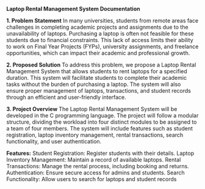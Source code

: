 **Laptop Rental Management System Documentation**

**1. Problem Statement**
In many universities, students from remote areas face challenges in completing academic projects and assignments due to the unavailability of laptops. Purchasing a laptop is often not feasible for these students due to financial constraints. This lack of access limits their ability to work on Final Year Projects (FYPs), university assignments, and freelance opportunities, which can impact their academic and professional growth.

**2. Proposed Solution**
To address this problem, we propose a Laptop Rental Management System that allows students to rent laptops for a specified duration. This system will facilitate students to complete their academic tasks without the burden of purchasing a laptop. The system will also ensure proper management of laptops, transactions, and student records through an efficient and user-friendly interface.

**3. Project Overview**
The Laptop Rental Management System will be developed in the C programming language. The project will follow a modular structure, dividing the workload into four distinct modules to be assigned to a team of four members. The system will include features such as student registration, laptop inventory management, rental transactions, search functionality, and user authentication.

**Features:**
Student Registration: Register students with their details.
Laptop Inventory Management: Maintain a record of available laptops.
Rental Transactions: Manage the rental process, including booking and returns.
Authentication: Ensure secure access for admins and students.
Search Functionality: Allow users to search for laptops and student records
